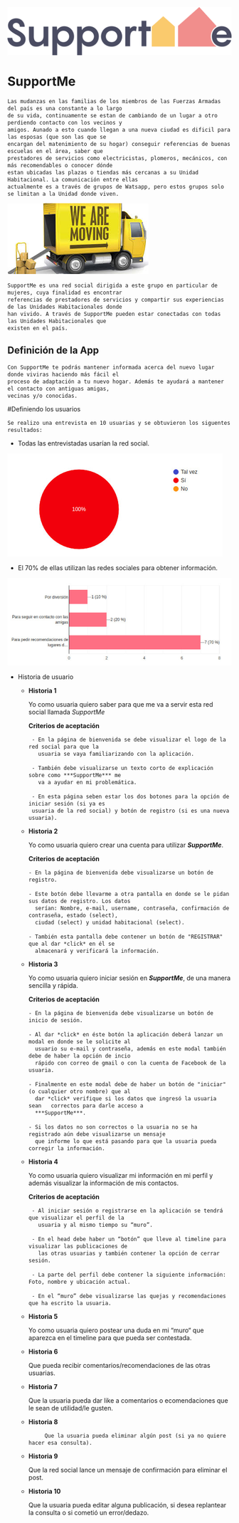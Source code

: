 ![logo-SupportMe](./src/prototipo_alta/logo_corregido.png)

# SupportMe

    Las mudanzas en las familias de los miembros de las Fuerzas Armadas del país es una constante a lo largo
    de su vida, continuamente se estan de cambiando de un lugar a otro perdiendo contacto con los vecinos y
    amigos. Aunado a esto cuando llegan a una nueva ciudad es dificil para las esposas (que son las que se
    encargan del matenimiento de su hogar) conseguir referencias de buenas escuelas en el área, saber que
    prestadores de servicios como electricistas, plomeros, mecánicos, con más recomendables o conocer dónde
    estan ubicadas las plazas o tiendas más cercanas a su Unidad Habitacional. La comunicación entre ellas
    actualmente es a través de grupos de Watsapp, pero estos grupos solo se limitan a la Unidad donde viven.

![image-One](src/img/mudanza.jpeg)

    SupportMe es una red social dirigida a este grupo en particular de mujeres, cuya finalidad es encontrar
    referencias de prestadores de servicios y compartir sus experiencias de las Unidades Habitacionales donde
    han vivido. A través de SupportMe pueden estar conectadas con todas las Unidades Habitacionales que
    existen en el país.

## Definición de la App

    Con SupportMe te podrás mantener informada acerca del nuevo lugar donde viviras haciendo más fácil el
    proceso de adaptación a tu nuevo hogar. Además te ayudará a mantener el contacto con antiguas amigas,
    vecinas y/o conocidas.

#Definiendo los usuarios

    Se realizo una entrevista en 10 usuarias y se obtuvieron los siguentes resultados:

- Todas las entrevistadas usarían la red social.

![GraficaOne](src/img/graficac.jpg)

- El 70% de ellas utilizan las redes sociales para obtener información.

![GráficaTwo](src/img/grafica1.jpg)

- Historia de usuario

  - **Historia 1**

    Yo como usuaria quiero saber para que me va a servir esta red social llamada _SupportMe_

    **Criterios de aceptación**

         - En la página de bienvenida se debe visualizar el logo de la red social para que la
           usuaria se vaya familiarizando con la aplicación.

         - También debe visualizarse un texto corto de explicación sobre como ***SupportMe*** me
           va a ayudar en mi problemática.

         - En esta página seben estar los dos botones para la opción de iniciar sesión (si ya es
         usuaria de la red social) y botón de registro (si es una nueva usuaria).

  - **Historia 2**

    Yo como usuaria quiero crear una cuenta para utilizar **_SupportMe_**.

    **Criterios de aceptación**

        - En la página de bienvenida debe visualizarse un botón de registro.

        - Este botón debe llevarme a otra pantalla en donde se le pidan sus datos de registro. Los datos
          serían: Nombre, e-mail, username, contraseña, confirmación de contraseña, estado (select),
          ciudad (select) y unidad habitacional (select).

        - También esta pantalla debe contener un botón de "REGISTRAR" que al dar *click* en él se
          almacenará y verificará la información.

  - **Historia 3**

    Yo como usuaria quiero iniciar sesión en **_SupportMe_**, de una manera sencilla y rápida.

    **Criterios de aceptación**

        - En la página de bienvenida debe visualizarse un botón de inicio de sesión.

        - Al dar *click* en éste botón la aplicación deberá lanzar un modal en donde se le solicite al
          usuario su e-mail y contraseña, además en este modal también debe de haber la opción de incio
          rápido con correo de gmail o con la cuenta de Facebook de la usuaria.

        - Finalmente en este modal debe de haber un botón de "iniciar" (o cualquier otro nombre) que al
          dar *click* verifique si los datos que ingresó la usuaria sean   correctos para darle acceso a
          ***SupportMe***.

        - Si los datos no son correctos o la usuaria no se ha registrado aún debe visualizarse un mensaje
          que informe lo que está pasando para que la usuaria pueda corregir la información.

  - **Historia 4**

    Yo como usuaria quiero visualizar mi información en mi perfil y además visualizar la información de mis contactos.

    **Criterios de aceptación**

         - Al iniciar sesión o registrarse en la aplicación se tendrá que visualizar el perfil de la
           usuaria y al mismo tiempo su “muro”.

         - En el head debe haber un “botón” que lleve al timeline para visualizar las publicaciones de
           las otras usuarias y también contener la opción de cerrar sesión.

         - La parte del perfil debe contener la siguiente información: Foto, nombre y ubicación actual.

         - En el “muro” debe visualizarse las quejas y recomendaciones que ha escrito la usuaria.

  - **Historia 5**

    Yo como usuaria quiero postear una duda en mi “muro“ que aparezca en el timeline para que pueda ser contestada.

  - **Historia 6**

    Que pueda recibir comentarios/recomendaciones de las otras usuarias.

  - **Historia 7**

    Que la usuaria pueda dar like a comentarios o ecomendaciones que le sean de utilidad/le gusten.

  - **Historia 8**

             Que la usuaria pueda eliminar algún post (si ya no quiere hacer esa consulta).

  - **Historia 9**

    Que la red social lance un mensaje de confirmación para eliminar el post.

  - **Historia 10**

    Que la usuaria pueda editar alguna publicación, si desea replantear la consulta o si cometió un error/dedazo.
